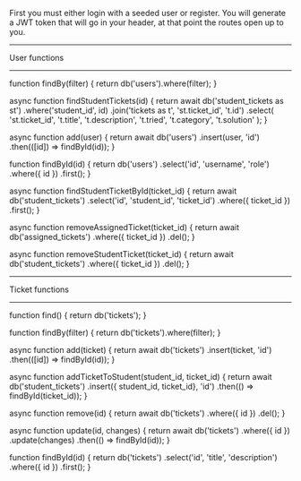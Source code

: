 
First you must either login with a seeded user or register. You will generate a JWT token 
that will go in your header, at that point the routes open up to you. 







************************************************************************
User functions
************************************************************************
function findBy(filter) {
  return db('users').where(filter);
}

async function findStudentTickets(id) {
  return await db('student_tickets as st')
    .where('student_id', id)
    .join('tickets as t', 'st.ticket_id', 't.id')
    .select(
      'st.ticket_id',
      't.title',
      't.description',
      't.tried',
      't.category',
      't.solution'
    );
}

async function add(user) {
  return await db('users')
    .insert(user, 'id')
    .then(([id]) => findById(id));
}

function findById(id) {
  return db('users')
    .select('id', 'username', 'role')
    .where({ id })
    .first();
}

async function findStudentTicketById(ticket_id) {
  return await db('student_tickets')
    .select('id', 'student_id', 'ticket_id')
    .where({ ticket_id })
    .first();
}

async function removeAssignedTicket(ticket_id) {
  return await db('assigned_tickets')
    .where({ ticket_id })
    .del();
}

async function removeStudentTicket(ticket_id) {
  return await db('student_tickets')
    .where({ ticket_id })
    .del();
}





************************************************************************
Ticket functions
************************************************************************
function find() {
    return db('tickets');
}

function findBy(filter) {
    return db('tickets').where(filter);
}

async function add(ticket) {
    return await db('tickets')
    .insert(ticket, 'id')
    .then(([id]) => findById(id));
}

async function addTicketToStudent(student_id, ticket_id) {
    return await db('student_tickets')
        .insert({ student_id, ticket_id}, 'id')
        .then(() => findById(ticket_id));
}

async function remove(id) {
    return await db('tickets')
        .where({ id })
        .del();
}

async function update(id, changes) {
    return await db('tickets')
        .where({ id })
        .update(changes)
        .then(() => findById(id));
}

function findById(id) {
    return db('tickets')
      .select('id', 'title', 'description')
      .where({ id })
      .first();
}
